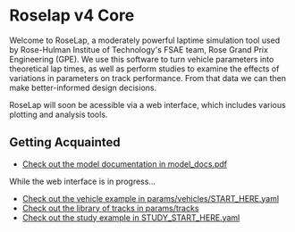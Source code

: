 # Roselap v4 Core
Welcome to RoseLap, a moderately powerful laptime simulation tool used by Rose-Hulman Institue of Technology's FSAE team, Rose Grand Prix Engineering (GPE). We use this software to turn vehicle parameters into theoretical lap times, as well as perform studies to examine the effects of variations in parameters on track performance. From that data we can then make better-informed design decisions.

RoseLap will soon be acessible via a web interface, which includes various plotting and analysis tools.

## Getting Acquainted

- [Check out the model documentation in model_docs.pdf](model_docs.pdf)

While the web interface is in progress...

- [Check out the vehicle example in params/vehicles/START_HERE.yaml](./params/vehicles/START_HERE.yaml)
- [Check out the library of tracks in params/tracks](./params/tracks)
- [Check out the study example in STUDY_START_HERE.yaml](./STUDY_START_HERE.yaml)
